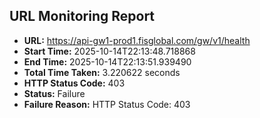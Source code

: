 ## URL Monitoring Report

- **URL:** https://api-gw1-prod1.fisglobal.com/gw/v1/health
- **Start Time:** 2025-10-14T22:13:48.718868
- **End Time:** 2025-10-14T22:13:51.939490
- **Total Time Taken:** 3.220622 seconds
- **HTTP Status Code:** 403
- **Status:** Failure
- **Failure Reason:** HTTP Status Code: 403
